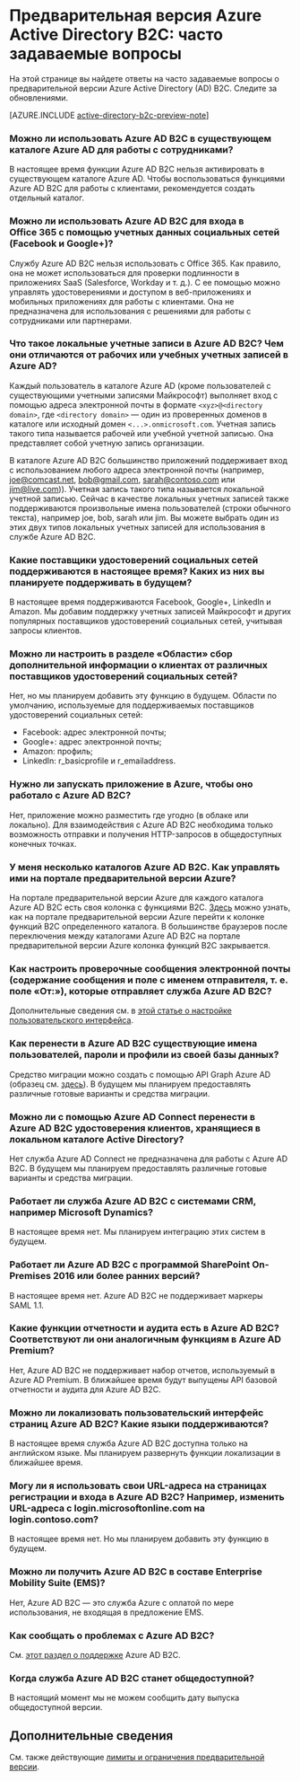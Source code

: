 <properties
	pageTitle="Предварительная версия Azure Active Directory B2C: часто задаваемые вопросы | Microsoft Azure"
	description="Часто задаваемые вопросы по Azure Active Directory B2C."
	services="active-directory-b2c"
	documentationCenter=""
	authors="swkrish"
	manager="msmbaldwin"
	editor="curtand"/>

<tags
	ms.service="active-directory-b2c"
	ms.workload="identity"
	ms.tgt_pltfrm="na"
	ms.devlang="na"
	ms.topic="article"
	ms.date="09/22/2015"
	ms.author="swkrish"/>

# Предварительная версия Azure Active Directory B2C: часто задаваемые вопросы

На этой странице вы найдете ответы на часто задаваемые вопросы о предварительной версии Azure Active Directory (AD) B2C. Следите за обновлениями.

[AZURE.INCLUDE [active-directory-b2c-preview-note](../../includes/active-directory-b2c-preview-note.md)]

### Можно ли использовать Azure AD B2C в существующем каталоге Azure AD для работы с сотрудниками?

В настоящее время функции Azure AD B2C нельзя активировать в существующем каталоге Azure AD. Чтобы воспользоваться функциями Azure AD B2C для работы с клиентами, рекомендуется создать отдельный каталог.

### Можно ли использовать Azure AD B2C для входа в Office 365 с помощью учетных данных социальных сетей (Facebook и Google+)?

Службу Azure AD B2C нельзя использовать с Office 365. Как правило, она не может использоваться для проверки подлинности в приложениях SaaS (Salesforce, Workday и т. д.). С ее помощью можно управлять удостоверениями и доступом в веб-приложениях и мобильных приложениях для работы с клиентами. Она не предназначена для использования с решениями для работы с сотрудниками или партнерами.

### Что такое локальные учетные записи в Azure AD B2C? Чем они отличаются от рабочих или учебных учетных записей в Azure AD?

Каждый пользователь в каталоге Azure AD (кроме пользователей с существующими учетными записями Майкрософт) выполняет вход с помощью адреса электронной почты в формате `<xyz>@<directory domain>`, где `<directory domain>` — один из проверенных доменов в каталоге или исходный домен `<...>.onmicrosoft.com`. Учетная запись такого типа называется рабочей или учебной учетной записью. Она представляет собой учетную запись организации.

В каталоге Azure AD B2C большинство приложений поддерживает вход с использованием любого адреса электронной почты (например, joe@comcast.net, bob@gmail.com, sarah@contoso.com или jim@live.com)). Учетная запись такого типа называется локальной учетной записью. Сейчас в качестве локальных учетных записей также поддерживаются произвольные имена пользователей (строки обычного текста), например joe, bob, sarah или jim. Вы можете выбрать один из этих двух типов локальных учетных записей для использования в службе Azure AD B2C.

### Какие поставщики удостоверений социальных сетей поддерживаются в настоящее время? Каких из них вы планируете поддерживать в будущем?

В настоящее время поддерживаются Facebook, Google+, LinkedIn и Amazon. Мы добавим поддержку учетных записей Майкрософт и других популярных поставщиков удостоверений социальных сетей, учитывая запросы клиентов.

### Можно ли настроить в разделе «Области» сбор дополнительной информации о клиентах от различных поставщиков удостоверений социальных сетей?

Нет, но мы планируем добавить эту функцию в будущем. Области по умолчанию, используемые для поддерживаемых поставщиков удостоверений социальных сетей:

- Facebook: адрес электронной почты;
- Google+: адрес электронной почты;
- Amazon: профиль;
- LinkedIn: r\_basicprofile и r\_emailaddress.

### Нужно ли запускать приложение в Azure, чтобы оно работало с Azure AD B2C?

Нет, приложение можно разместить где угодно (в облаке или локально). Для взаимодействия с Azure AD B2C необходима только возможность отправки и получения HTTP-запросов в общедоступных конечных точках.

### У меня несколько каталогов Azure AD B2C. Как управлять ими на портале предварительной версии Azure?

На портале предварительной версии Azure для каждого каталога Azure AD B2C есть своя колонка с функциями B2C. [Здесь](active-directory-b2c-app-registration.md#navigate-to-the-b2c-features-blade) можно узнать, как на портале предварительной версии Azure перейти к колонке функций B2C определенного каталога. В большинстве браузеров после переключения между каталогами Azure AD B2C на портале предварительной версии Azure колонка функций B2C закрывается.

### Как настроить проверочные сообщения электронной почты (содержание сообщения и поле с именем отправителя, т. е. поле «От:»), которые отправляет служба Azure AD B2C?

Дополнительные сведения см. в [этой статье о настройке пользовательского интерфейса](active-directory-b2c-reference-ui-customization.md).

### Как перенести в Azure AD B2C существующие имена пользователей, пароли и профили из своей базы данных?

Средство миграции можно создать с помощью API Graph Azure AD (образец см. [здесь](active-directory-b2c-devquickstarts-graph-dotnet.md)). В будущем мы планируем предоставлять различные готовые варианты и средства миграции.

### Можно ли с помощью Azure AD Connect перенести в Azure AD B2C удостоверения клиентов, хранящиеся в локальном каталоге Active Directory?

Нет служба Azure AD Connect не предназначена для работы с Azure AD B2C. В будущем мы планируем предоставлять различные готовые варианты и средства миграции.

### Работает ли служба Azure AD B2C с системами CRM, например Microsoft Dynamics?

В настоящее время нет. Мы планируем интеграцию этих систем в будущем.

### Работает ли Azure AD B2C с программой SharePoint On-Premises 2016 или более ранних версий?

В настоящее время нет. Azure AD B2C не поддерживает маркеры SAML 1.1.

### Какие функции отчетности и аудита есть в Azure AD B2C? Соответствуют ли они аналогичным функциям в Azure AD Premium?

Нет, Azure AD B2C не поддерживает набор отчетов, используемый в Azure AD Premium. В ближайшее время будут выпущены API базовой отчетности и аудита для Azure AD B2C.

### Можно ли локализовать пользовательский интерфейс страниц Azure AD B2C? Какие языки поддерживаются?

В настоящее время служба Azure AD B2C доступна только на английском языке. Мы планируем развернуть функции локализации в ближайшее время.

### Могу ли я использовать свои URL-адреса на страницах регистрации и входа в Azure AD B2C? Например, изменить URL-адреса с login.microsoftonline.com на login.contoso.com?

В настоящее время нет. Но мы планируем добавить эту функцию в будущем.

### Можно ли получить Azure AD B2C в составе Enterprise Mobility Suite (EMS)?

Нет, Azure AD B2C — это служба Azure с оплатой по мере использования, не входящая в предложение EMS.

### Как сообщать о проблемах с Azure AD B2C?

См. [этот раздел о поддержке](active-directory-b2c-support.md) Azure AD B2C.

### Когда служба Azure AD B2C станет общедоступной?

В настоящий момент мы не можем сообщить дату выпуска общедоступной версии.

## Дополнительные сведения

См. также действующие [лимиты и ограничения предварительной версии](active-directory-b2c-limitations.md).

<!---HONumber=Sept15_HO4-->